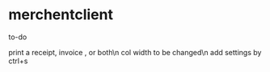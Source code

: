 # merchentclient

to-do

print a receipt, invoice , or both\n 
col width to be changed\n
add settings by ctrl+s
